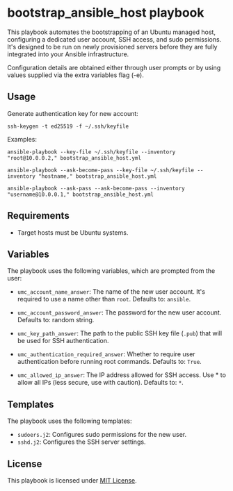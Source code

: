 # bootstrap_ansible_host playbook

This playbook automates the bootstrapping of an Ubuntu managed host, configuring a dedicated user account, SSH access, and sudo permissions. It's designed to be run on newly provisioned servers before they are fully integrated into your Ansible infrastructure.

Configuration details are obtained either through user prompts or by using values supplied via the extra variables flag (-e).

## Usage

Generate authentication key for new account:

```shell
ssh-keygen -t ed25519 -f ~/.ssh/keyfile
```

Examples:

```shell
ansible-playbook --key-file ~/.ssh/keyfile --inventory "root@10.0.0.2," bootstrap_ansible_host.yml

ansible-playbook --ask-become-pass --key-file ~/.ssh/keyfile --inventory "hostname," bootstrap_ansible_host.yml

ansible-playbook --ask-pass --ask-become-pass --inventory "username@10.0.0.1," bootstrap_ansible_host.yml
```

## Requirements

- Target hosts must be Ubuntu systems.

## Variables

The playbook uses the following variables, which are prompted from the user:

- `umc_account_name_answer`: The name of the new user account. It's required to use a name other than `root`. Defaults to: `ansible`.

- `umc_account_password_answer`: The password for the new user account. Defaults to: random string.

- `umc_key_path_answer`: The path to the public SSH key file (`.pub`) that will be used for SSH authentication.

- `umc_authentication_required_answer`: Whether to require user authentication before running root commands. Defaults to: `True`.

- `umc_allowed_ip_answer`: The IP address allowed for SSH access. Use * to allow all IPs (less secure, use with caution). Defaults to: `*`.

## Templates

The playbook uses the following templates:

- `sudoers.j2`: Configures sudo permissions for the new user.
- `sshd.j2`: Configures the SSH server settings.

## License

This playbook is licensed under [MIT License](https://opensource.org/licenses/MIT).

